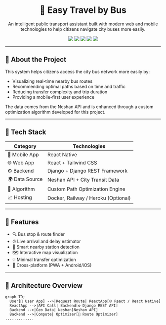 <h1 align="center">🚌 Easy Travel by Bus</h1>
<p align="center">An intelligent public transport assistant built with modern web and mobile technologies to help citizens navigate city buses more easily.</p>

<div align="center">
  <img src="https://img.shields.io/badge/Platform-Web%20%26%20Mobile-blue?style=flat-square"/>
  <img src="https://img.shields.io/badge/Frontend-React%20%7C%20ReactNative-orange?style=flat-square"/>
  <img src="https://img.shields.io/badge/Backend-Django-brightgreen?style=flat-square"/>
  <img src="https://img.shields.io/badge/API-Neshan%20%7C%20OpenStreetMap-informational?style=flat-square"/>
  <img src="https://img.shields.io/badge/Role-CTO%20%7C%20Tech%20Lead-purple?style=flat-square"/>
</div>

---

## 📌 About the Project

This system helps citizens access the city bus network more easily by:
- Visualizing real-time nearby bus routes
- Recommending optimal paths based on time and traffic
- Reducing transfer complexity and trip duration
- Providing a mobile-first user experience

The data comes from the Neshan API and is enhanced through a custom optimization algorithm developed for this project.

---

## 🚀 Tech Stack

| Category       | Technologies                     |
|----------------|----------------------------------|
| 📱 Mobile App   | React Native                    |
| 🌐 Web App      | React + Tailwind CSS             |
| ⚙️ Backend      | Django + Django REST Framework   |
| 🌍 Data Source  | Neshan API + City Transit Data   |
| 🧠 Algorithm    | Custom Path Optimization Engine  |
| 📈 Hosting      | Docker, Railway / Heroku (Optional) |

---

## 🧠 Features

- 🔍 Bus stop & route finder
- ⏰ Live arrival and delay estimator
- 📍 Smart nearby station detection
- 🗺️ Interactive map visualization
- 💡 Minimal transfer optimization
- 📲 Cross-platform (PWA + Android/iOS)

---

## 🧪 Architecture Overview

```mermaid
graph TD;
  User[🧑 User App] -->|Request Route| ReactApp[🌐 React / React Native]
  ReactApp -->|API Call| Backend[⚙️ Django REST API]
  Backend -->|Geo Data| Neshan[Neshan API]
  Backend -->|Compute| Optimizer[🚀 Route Optimizer]
............. 
